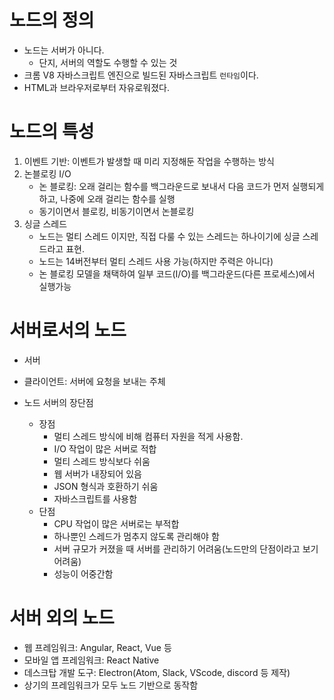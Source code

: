 # 노드의 정의
- 노드는 서버가 아니다.
  - 단지, 서버의 역할도 수행할 수 있는 것
- 크롬 V8 자바스크립트 엔진으로 빌드된 자바스크립트 `런타임`이다.
- HTML과 브라우저로부터 자유로워졌다.

# 노드의 특성
1. 이벤트 기반: 이벤트가 발생할 때 미리 지정해둔 작업을 수행하는 방식
2. 논블로킹 I/O
    - 논 블로킹: 오래 걸리는 함수를 백그라운드로 보내서 다음 코드가 먼저 실행되게 하고, 나중에 오래 걸리는 함수를 실행
    - 동기이면서 블로킹, 비동기이면서 논블로킹
3. 싱글 스레드
    - 노드는 멀티 스레드 이지만, 직접 다룰 수 있는 스레드는 하나이기에 싱글 스레드라고 표현.
    - 노드는 14버전부터 멀티 스레드 사용 가능(하지만 주력은 아니다)
    - 논 블로킹 모델을 채택하여 일부 코드(I/O)를 백그라운드(다른 프로세스)에서 실행가능 

# 서버로서의 노드
- 서버
- 클라이언트: 서버에 요청을 보내는 주체

- 노드 서버의 장단점
  - 장점
    - 멀티 스레드 방식에 비해 컴퓨터 자원을 적게 사용함.
    - I/O 작업이 많은 서버로 적합
    - 멀티 스레드 방식보다 쉬움
    - 웹 서버가 내장되어 있음
    - JSON 형식과 호환하기 쉬움
    - 자바스크립트를 사용함
  - 단점
    - CPU 작업이 많은 서버로는 부적합
    - 하나뿐인 스레드가 멈추지 않도록 관리해야 함
    - 서버 규모가 커졌을 때 서버를 관리하기 어려움(노드만의 단점이라고 보기 어려움)
    - 성능이 어중간함

# 서버 외의 노드
- 웹 프레임워크: Angular, React, Vue 등
- 모바일 앱 프레임워크: React Native
- 데스크탑 개발 도구: Electron(Atom, Slack, VScode, discord 등 제작)
- 상기의 프레임워크가 모두 노드 기반으로 동작함